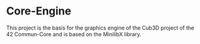 # Core-Engine
This project is the basis for the graphics engine of the Cub3D project of the 42 Commun-Core and is based on the MinilibX library.
